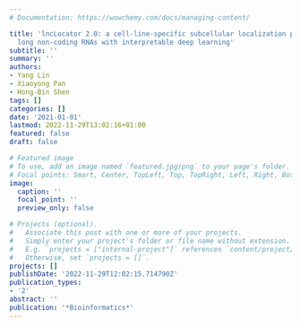 ```yaml
---
# Documentation: https://wowchemy.com/docs/managing-content/

title: 'lncLocator 2.0: a cell-line-specific subcellular localization predictor for
  long non-coding RNAs with interpretable deep learning'
subtitle: ''
summary: ''
authors:
- Yang Lin
- Xiaoyong Pan
- Hong-Bin Shen
tags: []
categories: []
date: '2021-01-01'
lastmod: 2022-11-29T13:02:16+01:00
featured: false
draft: false

# Featured image
# To use, add an image named `featured.jpg/png` to your page's folder.
# Focal points: Smart, Center, TopLeft, Top, TopRight, Left, Right, BottomLeft, Bottom, BottomRight.
image:
  caption: ''
  focal_point: ''
  preview_only: false

# Projects (optional).
#   Associate this post with one or more of your projects.
#   Simply enter your project's folder or file name without extension.
#   E.g. `projects = ["internal-project"]` references `content/project/deep-learning/index.md`.
#   Otherwise, set `projects = []`.
projects: []
publishDate: '2022-11-29T12:02:15.714790Z'
publication_types:
- '2'
abstract: ''
publication: '*Bioinformatics*'
---
```

